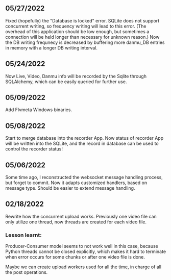 ## 05/27/2022
Fixed (hopefully) the "Database is locked" error. SQLite does not support concurrent writing, so frequency writing will lead to this error. (The overhead of this application should be low enough, but sometimes a connection will be held longer than necessary for unknown reason.) Now the DB writing frequnecy is decreased by buffering more danmu_DB entries in memory with a longer DB writing interval. 

## 05/24/2022
Now Live, Video, Danmu info will be recorded by the Sqlite through SQLAlchemy, which can be easily queried for further use.


## 05/09/2022
Add Flvmeta Windows binaries.


## 05/08/2022
Start to merge database into the recorder App. Now status of recorder App will be written into the SQLite, and the record in database can be used to control the recorder status!

## 05/06/2022
Some time ago, I reconstructed the websocket message handling process, but forget to commit. Now it adapts customized handlers, based on message type. Should be easier to extend message handling.

## 02/18/2022
Rewrite how the concurrent upload works. Previously one video file can only utilize one thread, now threads are created for each video file. 


### Lesson learnt:
Producer-Consumer model seems to not work well in this case, because Python threads cannot be closed explicitly, which makes it hard to terminate when error occurs for some chunks or after one video file is done. 

Maybe we can create upload workers used for all the time, in charge of all the post operations. 


